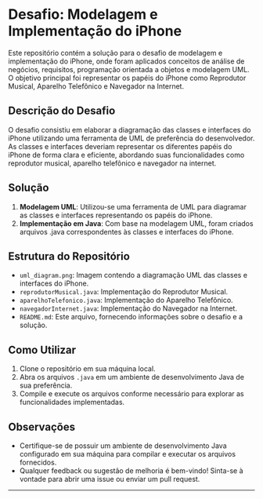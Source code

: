 # Desafio: Modelagem e Implementação do iPhone

Este repositório contém a solução para o desafio de modelagem e implementação do iPhone, onde foram aplicados conceitos de análise de negócios, requisitos, programação orientada a objetos e modelagem UML. O objetivo principal foi representar os papéis do iPhone como Reprodutor Musical, Aparelho Telefônico e Navegador na Internet.

## Descrição do Desafio

O desafio consistiu em elaborar a diagramação das classes e interfaces do iPhone utilizando uma ferramenta de UML de preferência do desenvolvedor. As classes e interfaces deveriam representar os diferentes papéis do iPhone de forma clara e eficiente, abordando suas funcionalidades como reprodutor musical, aparelho telefônico e navegador na internet.

## Solução

1. **Modelagem UML**: Utilizou-se uma ferramenta de UML para diagramar as classes e interfaces representando os papéis do iPhone.
2. **Implementação em Java**: Com base na modelagem UML, foram criados arquivos .java correspondentes às classes e interfaces do iPhone.

## Estrutura do Repositório

- `uml_diagram.png`: Imagem contendo a diagramação UML das classes e interfaces do iPhone.
- `reprodutorMusical.java`: Implementação do Reprodutor Musical.
- `aparelhoTelefonico.java`: Implementação do Aparelho Telefônico.
- `navegadorInternet.java`: Implementação do Navegador na Internet.
- `README.md`: Este arquivo, fornecendo informações sobre o desafio e a solução.

## Como Utilizar

1. Clone o repositório em sua máquina local.
2. Abra os arquivos `.java` em um ambiente de desenvolvimento Java de sua preferência.
3. Compile e execute os arquivos conforme necessário para explorar as funcionalidades implementadas.

## Observações

- Certifique-se de possuir um ambiente de desenvolvimento Java configurado em sua máquina para compilar e executar os arquivos fornecidos.
- Qualquer feedback ou sugestão de melhoria é bem-vindo! Sinta-se à vontade para abrir uma issue ou enviar um pull request.

---
